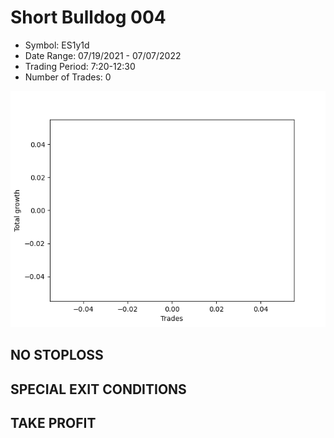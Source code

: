 # Short Bulldog 004 
- Symbol: ES1y1d
- Date Range: 07/19/2021 - 07/07/2022
- Trading Period: 7:20-12:30
- Number of Trades: 0

![Plot](ShortBulldog004ES1y1d.png)
## NO STOPLOSS









## SPECIAL EXIT CONDITIONS 


## TAKE PROFIT









